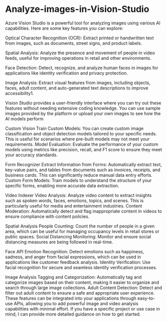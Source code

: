 # Analyze-images-in-Vision-Studio

Azure Vision Studio is a powerful tool for analyzing images using various AI capabilities. Here are some key features you can explore:

Optical Character Recognition (OCR): Extract printed or handwritten text from images, such as documents, street signs, and product labels.

Spatial Analysis: Analyze the presence and movement of people in video feeds, useful for improving operations in retail and other environments.

Face Detection: Detect, recognize, and analyze human faces in images for applications like identity verification and privacy protection.

Image Analysis: Extract visual features from images, including objects, faces, adult content, and auto-generated text descriptions to improve accessibility1.

Vision Studio provides a user-friendly interface where you can try out these features without needing extensive coding knowledge. You can use sample images provided by the platform or upload your own images to see how the AI models perform

Custom Vision
Train Custom Models: You can create custom image classification and object detection models tailored to your specific needs. This is useful for scenarios where pre-built models may not meet your requirements.
Model Evaluation: Evaluate the performance of your custom models using metrics like precision, recall, and F1 score to ensure they meet your accuracy standards.

Form Recognizer
Extract Information from Forms: Automatically extract text, key-value pairs, and tables from documents such as invoices, receipts, and business cards. This can significantly reduce manual data entry efforts.
Custom Form Models: Train models to understand the structure of your specific forms, enabling more accurate data extraction.

Video Indexer
Video Analysis: Analyze video content to extract insights such as spoken words, faces, emotions, topics, and scenes. This is particularly useful for media and entertainment industries.
Content Moderation: Automatically detect and flag inappropriate content in videos to ensure compliance with content policies.

Spatial Analysis
People Counting: Count the number of people in a given area, which can be useful for managing occupancy levels in retail stores or public spaces.
Social Distancing Monitoring: Monitor and ensure social distancing measures are being followed in real-time.

Face API
Emotion Recognition: Detect emotions such as happiness, sadness, and anger from facial expressions, which can be used in applications like customer feedback analysis.
Identity Verification: Use facial recognition for secure and seamless identity verification processes.

Image Analysis
Tagging and Categorization: Automatically tag and categorize images based on their content, making it easier to organize and search through large image collections.
Adult Content Detection: Detect and filter out adult content to ensure a safe and appropriate user experience.
These features can be integrated into your applications through easy-to-use APIs, allowing you to add powerful image and video analysis capabilities with minimal effort. If you have a specific project or use case in mind, I can provide more detailed guidance on how to get started. 
